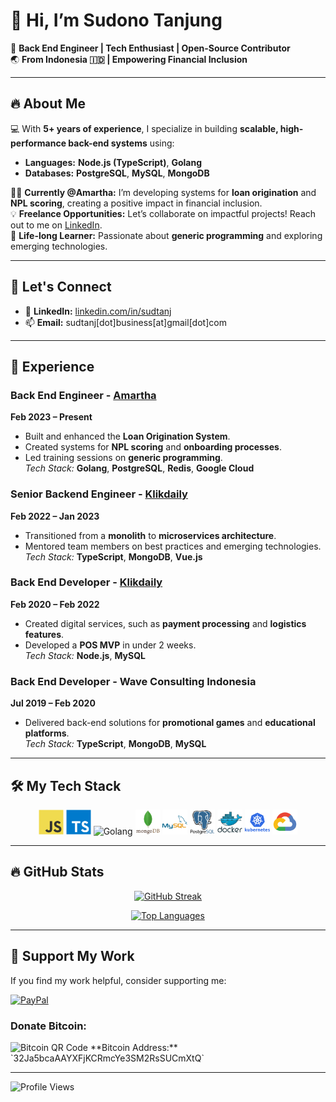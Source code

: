 # 👋 Hi, I’m **Sudono Tanjung**  
🚀 **Back End Engineer | Tech Enthusiast | Open-Source Contributor**  
🌏 **From Indonesia 🇮🇩 | Empowering Financial Inclusion**

---

## 🔥 About Me

💻 With **5+ years of experience**, I specialize in building **scalable, high-performance back-end systems** using:  
- **Languages:** **Node.js (TypeScript)**, **Golang**  
- **Databases:** **PostgreSQL**, **MySQL**, **MongoDB**

👨‍💼 **Currently @Amartha:** I’m developing systems for **loan origination** and **NPL scoring**, creating a positive impact in financial inclusion.  
💡 **Freelance Opportunities:** Let’s collaborate on impactful projects! Reach out to me on [LinkedIn](https://www.linkedin.com/in/sudtanj).  
🌱 **Life-long Learner:** Passionate about **generic programming** and exploring emerging technologies.  

---

## 🔗 Let's Connect  

- 💼 **LinkedIn:** [linkedin.com/in/sudtanj](https://www.linkedin.com/in/sudtanj)  
- 📫 **Email:** sudtanj[dot]business[at]gmail[dot]com  

---

## 💼 Experience

### **Back End Engineer** - [Amartha](https://www.amartha.com/)  
**Feb 2023 – Present**  
- Built and enhanced the **Loan Origination System**.  
- Created systems for **NPL scoring** and **onboarding processes**.  
- Led training sessions on **generic programming**.  
*Tech Stack:* **Golang**, **PostgreSQL**, **Redis**, **Google Cloud**

### **Senior Backend Engineer** - [Klikdaily](https://klikdaily.io/)  
**Feb 2022 – Jan 2023**  
- Transitioned from a **monolith** to **microservices architecture**.  
- Mentored team members on best practices and emerging technologies.  
*Tech Stack:* **TypeScript**, **MongoDB**, **Vue.js**

### **Back End Developer** - [Klikdaily](https://klikdaily.io/)  
**Feb 2020 – Feb 2022**  
- Created digital services, such as **payment processing** and **logistics features**.  
- Developed a **POS MVP** in under 2 weeks.  
*Tech Stack:* **Node.js**, **MySQL**

### **Back End Developer** - Wave Consulting Indonesia  
**Jul 2019 – Feb 2020**  
- Delivered back-end solutions for **promotional games** and **educational platforms**.  
*Tech Stack:* **TypeScript**, **MongoDB**, **MySQL**

---

## 🛠 My Tech Stack

<p align="center">
  <img src="https://github.com/devicons/devicon/blob/master/icons/javascript/javascript-original.svg" title="JavaScript" alt="JavaScript" width="40" height="40"/>
  <img src="https://github.com/devicons/devicon/blob/master/icons/typescript/typescript-original.svg" title="TypeScript" alt="TypeScript" width="40" height="40"/>
  <img src="https://github.com/devicons/devicon/blob/master/icons/golang/golang-original.svg" title="Golang" alt="Golang" width="40" height="40"/>
  <img src="https://github.com/devicons/devicon/blob/master/icons/mongodb/mongodb-original-wordmark.svg" title="MongoDB" alt="MongoDB" width="40" height="40"/>
  <img src="https://github.com/devicons/devicon/blob/master/icons/mysql/mysql-original-wordmark.svg" title="MySQL" alt="MySQL" width="40" height="40"/>
  <img src="https://github.com/devicons/devicon/blob/master/icons/postgresql/postgresql-original-wordmark.svg" title="PostgreSQL" alt="PostgreSQL" width="40" height="40"/>
  <img src="https://github.com/devicons/devicon/blob/master/icons/docker/docker-original-wordmark.svg" title="Docker" alt="Docker" width="40" height="40"/>
  <img src="https://github.com/devicons/devicon/blob/master/icons/kubernetes/kubernetes-plain-wordmark.svg" title="Kubernetes" alt="Kubernetes" width="40" height="40"/>
  <img src="https://github.com/devicons/devicon/blob/master/icons/googlecloud/googlecloud-original.svg" title="Google Cloud" alt="Google Cloud" width="40" height="40"/>
</p>

---

## 🔥 GitHub Stats  

<p align="center">
  <a href="https://git.io/streak-stats">
    <img src="http://github-readme-streak-stats.herokuapp.com?user=sudtanj&theme=dark&hide_border=true" alt="GitHub Streak" />
  </a>
</p>
<p align="center">
  <a href="https://github.com/anuraghazra/github-readme-stats">
    <img src="https://github-readme-stats.vercel.app/api/top-langs/?username=sudtanj&layout=compact&theme=vision-friendly-dark&hide_border=true" alt="Top Languages" />
  </a>
</p>

---

## 💙 Support My Work

If you find my work helpful, consider supporting me:  

[![PayPal](https://www.paypalobjects.com/en_US/i/btn/btn_donateCC_LG.gif)](https://www.paypal.me/sudtanj)  

### Donate Bitcoin:  
<img src="https://i.imgur.com/tlwaL97.png" alt="Bitcoin QR Code" width="150"/>  
**Bitcoin Address:** `32Ja5bcaAAYXFjKCRmcYe3SM2RsSUCmXtQ`

---

![Profile Views](https://komarev.com/ghpvc/?username=sudtanj&color=blue&style=flat)
